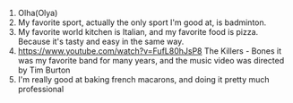    1. Olha(Olya)
   2. My favorite sport, actually the only sport I'm good at, is badminton.
   3. My favorite world kitchen is Italian, and my favorite food is pizza. Because it's tasty and easy in the same way.
   4. https://www.youtube.com/watch?v=FufL80hJsP8
   The Killers - Bones
it was my favorite band for many years, and the music video was directed by Tim Burton
   5. I'm really good at baking french macarons, and doing it pretty much professional